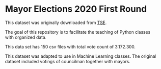 # Mayor Elections 2020 First Round

This dataset was originally downloaded from [TSE](https://dadosabertos.tse.jus.br/dataset/resultados-2020-boletim-de-urna).

The goal of this repository is to facilitate the teaching of Python classes with organized data.

This data set has 150 csv files with total vote count of 3.172.300.

This dataset was adapted to use in Machine Learning classes. The original dataset included votings of councilman together with mayors.